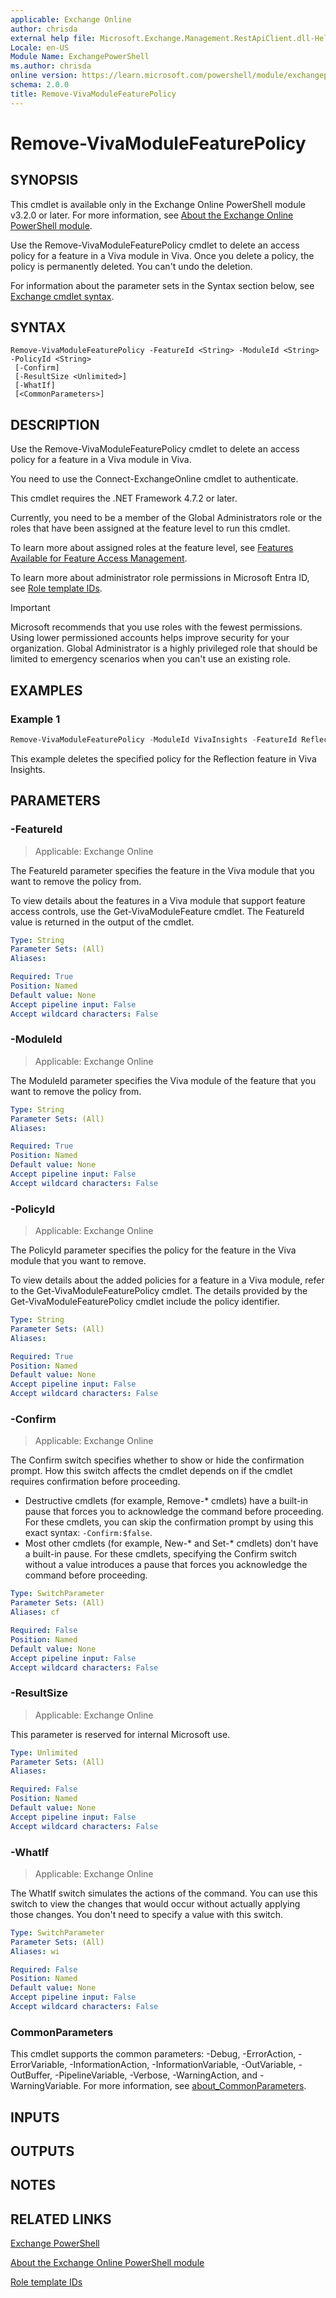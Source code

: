 ```yaml
---
applicable: Exchange Online
author: chrisda
external help file: Microsoft.Exchange.Management.RestApiClient.dll-Help.xml
Locale: en-US
Module Name: ExchangePowerShell
ms.author: chrisda
online version: https://learn.microsoft.com/powershell/module/exchangepowershell/remove-vivamodulefeaturepolicy
schema: 2.0.0
title: Remove-VivaModuleFeaturePolicy
---
```


# Remove-VivaModuleFeaturePolicy

## SYNOPSIS
This cmdlet is available only in the Exchange Online PowerShell module v3.2.0 or later. For more information, see [About the Exchange Online PowerShell module](https://aka.ms/exov3-module).

Use the Remove-VivaModuleFeaturePolicy cmdlet to delete an access policy for a feature in a Viva module in Viva. Once you delete a policy, the policy is permanently deleted. You can't undo the deletion.

For information about the parameter sets in the Syntax section below, see [Exchange cmdlet syntax](https://learn.microsoft.com/powershell/exchange/exchange-cmdlet-syntax).

## SYNTAX
```
Remove-VivaModuleFeaturePolicy -FeatureId <String> -ModuleId <String> -PolicyId <String>
 [-Confirm]
 [-ResultSize <Unlimited>]
 [-WhatIf]
 [<CommonParameters>]
```

## DESCRIPTION
Use the Remove-VivaModuleFeaturePolicy cmdlet to delete an access policy for a feature in a Viva module in Viva.

You need to use the Connect-ExchangeOnline cmdlet to authenticate.

This cmdlet requires the .NET Framework 4.7.2 or later.

Currently, you need to be a member of the Global Administrators role or the roles that have been assigned at the feature level to run this cmdlet.

To learn more about assigned roles at the feature level, see [Features Available for Feature Access Management](https://learn.microsoft.com/viva/feature-access-management#features-available-for-feature-access-management).

To learn more about administrator role permissions in Microsoft Entra ID, see [Role template IDs](https://learn.microsoft.com/entra/identity/role-based-access-control/permissions-reference#role-template-ids).

> [!IMPORTANT]
> Microsoft recommends that you use roles with the fewest permissions. Using lower permissioned accounts helps improve security for your organization. Global Administrator is a highly privileged role that should be limited to emergency scenarios when you can't use an existing role.

## EXAMPLES

### Example 1
```powershell
Remove-VivaModuleFeaturePolicy -ModuleId VivaInsights -FeatureId Reflection -PolicyId 3db38dfa-02a3-4039-b33a-42b0b3da029b
```

This example deletes the specified policy for the Reflection feature in Viva Insights.

## PARAMETERS

### -FeatureId

> Applicable: Exchange Online

The FeatureId parameter specifies the feature in the Viva module that you want to remove the policy from.

To view details about the features in a Viva module that support feature access controls, use the Get-VivaModuleFeature cmdlet. The FeatureId value is returned in the output of the cmdlet.

```yaml
Type: String
Parameter Sets: (All)
Aliases:

Required: True
Position: Named
Default value: None
Accept pipeline input: False
Accept wildcard characters: False
```

### -ModuleId

> Applicable: Exchange Online

The ModuleId parameter specifies the Viva module of the feature that you want to remove the policy from.

```yaml
Type: String
Parameter Sets: (All)
Aliases:

Required: True
Position: Named
Default value: None
Accept pipeline input: False
Accept wildcard characters: False
```

### -PolicyId

> Applicable: Exchange Online

The PolicyId parameter specifies the policy for the feature in the Viva module that you want to remove.

To view details about the added policies for a feature in a Viva module, refer to the Get-VivaModuleFeaturePolicy cmdlet. The details provided by the Get-VivaModuleFeaturePolicy cmdlet include the policy identifier.

```yaml
Type: String
Parameter Sets: (All)
Aliases:

Required: True
Position: Named
Default value: None
Accept pipeline input: False
Accept wildcard characters: False
```

### -Confirm

> Applicable: Exchange Online

The Confirm switch specifies whether to show or hide the confirmation prompt. How this switch affects the cmdlet depends on if the cmdlet requires confirmation before proceeding.

- Destructive cmdlets (for example, Remove-\* cmdlets) have a built-in pause that forces you to acknowledge the command before proceeding. For these cmdlets, you can skip the confirmation prompt by using this exact syntax: `-Confirm:$false`.
- Most other cmdlets (for example, New-\* and Set-\* cmdlets) don't have a built-in pause. For these cmdlets, specifying the Confirm switch without a value introduces a pause that forces you acknowledge the command before proceeding.

```yaml
Type: SwitchParameter
Parameter Sets: (All)
Aliases: cf

Required: False
Position: Named
Default value: None
Accept pipeline input: False
Accept wildcard characters: False
```

### -ResultSize

> Applicable: Exchange Online

This parameter is reserved for internal Microsoft use.

```yaml
Type: Unlimited
Parameter Sets: (All)
Aliases:

Required: False
Position: Named
Default value: None
Accept pipeline input: False
Accept wildcard characters: False
```

### -WhatIf

> Applicable: Exchange Online

The WhatIf switch simulates the actions of the command. You can use this switch to view the changes that would occur without actually applying those changes. You don't need to specify a value with this switch.

```yaml
Type: SwitchParameter
Parameter Sets: (All)
Aliases: wi

Required: False
Position: Named
Default value: None
Accept pipeline input: False
Accept wildcard characters: False
```

### CommonParameters
This cmdlet supports the common parameters: -Debug, -ErrorAction, -ErrorVariable, -InformationAction, -InformationVariable, -OutVariable, -OutBuffer, -PipelineVariable, -Verbose, -WarningAction, and -WarningVariable. For more information, see [about_CommonParameters](https://go.microsoft.com/fwlink/p/?LinkID=113216).

## INPUTS

## OUTPUTS

## NOTES

## RELATED LINKS

[Exchange PowerShell](https://learn.microsoft.com/powershell/module/exchange)

[About the Exchange Online PowerShell module](https://learn.microsoft.com/powershell/exchange/exchange-online-powershell-v2)

[Role template IDs](https://learn.microsoft.com/entra/identity/role-based-access-control/permissions-reference#role-template-ids)
